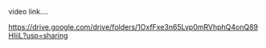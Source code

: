 video link....

https://drive.google.com/drive/folders/1OxfFxe3n65Lvp0mRVhphQ4onQ89HliiL?usp=sharing
